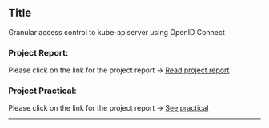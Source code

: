 ## Title

Granular access control to kube-apiserver using OpenID Connect 


### Project Report:

Please click on the link for the project report → <a href="https://github.com/dikshita-git/Research-Project/wiki/Project-Report">Read project report</a>


### Project Practical:

Please click on the link for the project report → <a href="https://github.com/dikshita-git/Research-Project/tree/main/OpenIDconnect_practical">See practical</a>

--------------------------------------------------------

